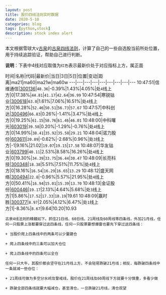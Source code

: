 ```yaml
---
layout: post
title: 股价四线法则实时数据
date: 2020-5-10
categories: blog
tags: [python,stock]
description: stock index alert
---
```



本文根据雪球大v[古泉](https://xueqiu.com/u/7148646888)的[古泉四线法则](https://xueqiu.com/7148646888/130498192)，计算了自己的一些自选股当前所处位置，用于持续追踪验证，帮助自己进行判断。

**说明**：下表中4线对应取值为`红色`表示最新价处于对应指标上方，属正面

时间|名称|代码|最新价|当日|3日|5日|位置|变动|距离|ma21|ma60|ma21w|ma60w
---|---|---|---|---|---|---|---|---
10:47:51|信维通信|[300136](https://xueqiu.com/S/SZ300136)|`48.36`|-0.39%|1.43%|4.05%|处`4`线上方|0|17.38%|`44.81`|`41.17`|`42.64`|`36.99`
10:47:54|寒锐钴业|[300618](https://xueqiu.com/S/SZ300618)|`63.0`|1.61%|7.06%|16.51%|处`4`线上方|0|16.28%|`52.46`|`50.51`|`56.73`|`57.67`
10:47:57|中科创达|[300496](https://xueqiu.com/S/SZ300496)|`66.83`|0.26%|-1.41%|3.47%|处`4`线上方|0|19.25%|`61.15`|`58.76`|`61.46`|`46.01`
10:48:00|中科曙光|[603019](https://xueqiu.com/S/SH603019)|`39.58`|0.20%|-1.29%|-0.76%|处`4`线上方|0|14.99%|`38.41`|`35.92`|`35.58`|`29.21`
10:48:04|诺力股份|[603611](https://xueqiu.com/S/SH603611)|`20.89`|-0.62%|-2.68%|0.96%|处`3`线上方|-1|9.16%|21.02|`19.07`|`19.15`|`17.58`
10:48:07|华友钴业|[603799](https://xueqiu.com/S/SH603799)|`40.11`|2.53%|8.58%|16.26%|处`4`线上方|0|19.30%|`34.39`|`33.75`|`36.44`|`30.47`
10:48:09|长亮科技|[300348](https://xueqiu.com/S/SZ300348)|`18.38`|5.51%|7.51%|11.75%|处`4`线上方|0|18.16%|`16.54`|`16.29`|`16.65`|`13.29`
10:48:12|盛天网络|[300494](https://xueqiu.com/S/SZ300494)|`22.8`|-0.96%|5.57%|21.95%|处`4`线上方|0|50.41%|`16.94`|`15.01`|`15.39`|`13.70`
10:48:13|金证股份|[600446](https://xueqiu.com/S/SH600446)|`19.17`|2.13%|4.64%|5.68%|处`3`线上方|1|5.86%|`17.52`|`17.33`|`18.19`|19.61
10:48:09|赢时胜|[300377](https://xueqiu.com/S/SZ300377)|`8.97`|2.05%|4.12%|6.47%|处`1`线上方|1|-8.36%|`8.67`|9.64|10.20|10.93

```
古泉4线法则的精髓如下。抓住21日线、60日线、21周线及60周线等四条线，外加21月线，任何一只股票上涨都要穿过这四条线，任何一只股票要想爆雷也要先下穿过这四条线：

+ 当股价爬上四条线中的两条可以少量建仓

+ 爬上四条线中的三条可以加大仓位

+ 爬上四条线中的四条可以全仓

任何一只大牛，其股价都会坚守在21月线上方，不会轻易跌破21月线；相反，每跌破四条线中一条就减一些仓位：

+ 21周线可做为多空分水岭及警戒线，股价在21周线及60周线下方就要十分慎重，多看少做

+ 跌破全部四条线就要大幅减仓，甚至清仓，一旦跌破21月线，清仓观望
```